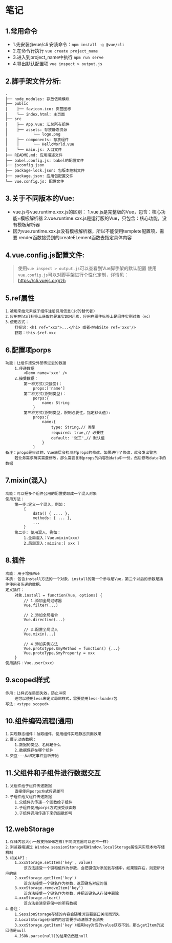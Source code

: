 # 笔记
## 1.常用命令
- 1.先安装@vue/cli 安装命令：`npm install -g @vue/cli`
- 2.在命令行执行 `vue create project_name`
- 3.进入到project_name中执行 `npm run serve`
- 4.导出默认配置项 `vue inspect > output.js`

## 2.脚手架文件分析:
```
.
├── node_modules: 存放依赖模块
├── public
│	 ├── favicon.ico: 页签图标
│	 └── index.html: 主页面
├── src
│	 ├── App.vue: 汇总所有组件
│	 ├── assets: 存放静态资源
│			└── logo.png
│	 ├── components: 存放组件
│	 │		└── HelloWorld.vue
│	 └── main.js: 入口文件
├── README.md: 应用描述文件
├── babel.config.js: babel的配置文件
├── jsconfig.json
├── package-lock.json: 包版本控制文件
├── package.json: 应用包配置文件
└── vue.config.js: 配置文件
```

## 3.关于不同版本的Vue:
- vue.js与vue.runtime.xxx.js的区别：
    1.vue.js是完整版的Vue，包含：核心功能+模板解析器
    2.vue.runtime.xxx.js是运行版的Vue，只包含：核心功能，没有模板解析器
- 因为vue.runtime.xxx.js没有模板解析器，所以不能使用templete配置项，需要
    render函数接受到的createELement函数去指定具体内容

## 4.vue.config.js配置文件:
> 使用```vue inspect > output.js```可以查看到Vue脚手架的默认配置
> 使用```vue.config.js```可以对脚手架进行个性化定制，详情见：https://cli.vuejs.org/zh


## 5.ref属性
    1.被用来给元素或子组件注册引用信息(id的替代者)
    2.应用在html标签上获取的是真实DOM元素，应用在组件标签上是组件实例对象（vc）
    3.使用方式：
        打标识：<h1 ref="xxx">...</h1> 或者<WebSite ref='xxx'/>
        获取：this.$ref.xxx

## 6.配置项porps
    功能：让组件接受外部传过去的数据
        1.传递数据
            <Demo name='xxx' />
        2.接受数据：
            第一种方式(只接受)：
                props:['name']
            第二种方式(限制类型)：
                porps:{
                    name: String
                }
            第三种方式(限制类型，限制必要性，指定默认值):
                props:{
                    name:{
                        type: String,// 类型
                        required: true,// 必要性
                        default: '张三',// 默认值
                    }
                }
    备注：props是只读的，Vue底层会检测对props的修改，如果进行了修改，就会发出警告
        若业务需求确实需要修改，那么需要复制props的内容到data中一份，然后修改data中的数据

## 7.mixin(混入)
    功能：可以把多个组件公用的配置提取成一个混入对象
    使用方法：
        第一步:定义一个混入，例如：
            {
                data() { .... },
                methods: { ... },
                ...
            }
        第二步: 使用混入，例如：
            1.全局混入：Vue.mixin(xxx)
            2.局部混入：mixins:[ xxx ]

## 8.插件
    功能: 用于增强Vue
    本质: 包含install方法的一个对象，install的第一个参与是Vue，第二个以后的参数是插件使用者传递的数据。
    定义插件：
        对象.install = function(Vue, options) {
            // 1.添加全局过滤器
            Vue.filter(...)

            // 2.添加全局指令
            Vue.directive(...)

            // 3.配置全局混入
            Vue.mixin(...)

            // 4.添加实例方法
            Vue.prototype.$myMethod = function() {...}
            Vue.protoType.$myProperty = xxx
        }
    使用插件：Vue.user(xxx)
    
## 9.scoped样式
    作用：让样式在局部失效，防止冲突
        还可以使用less来定义局部样式，需要使用less-loader包
    写法：<stype scoped>


## 10.组件编码流程(通用)
    1.实现静态组件：抽取组件、使用组件实现静态页面效果
    2.展示动态数据：
        1.数据的类型、名称是什么
        2.数据保存在哪个组件
    3.交互---从绑定事件监听开始

## 11.父组件和子组件进行数据交互
    1.父组件给子组件传递数据
        直接使用porps方式传递即可
    2.子组件给父组件传递数据
        1.父组件先传递一个函数给子组件
        2.子组件使用porps方式接受该函数
        3.子组件调用传递下来的函数即可

## 12.webStorage
    1.存储内容大小一般支持5MB左右(不同浏览器可以还不一样)
    2.浏览器端通过 Window.sessionStorage和Window.localStorage属性来实现本地存储机制
    3.相关API：
        1.xxxStorage.setItem('key', value)
            该方法接受一个键和值作为参数，会把键值对添加到存储中，如果键存在，则更新对应的值
        2.xxxStorage.getItem('key')
            该方法接受一个键名作为参数，返回键名对应的值
        3.xxxStorage.removeItem('key')
            该方法接受一个键名作为参数，并把该键名从存储中删除
        4.xxxStorage.clear()
            该方法会清空存储中的所有数据
    4.备注：
        1.SessionStorage存储的内容会随着浏览器窗口关闭而消失
        2.LocalStorage存储的内容需要手动清除才会消失
        3.xxxStorage.getItem('key')如果key对应的value获取不到，那么getItem的返回值是null
        4.JSON.parse(null)的结果依然是null 
